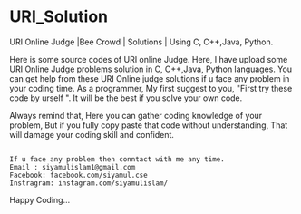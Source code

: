 # URI_Solution
URI Online Judge |Bee Crowd | Solutions | Using C, C++,Java, Python.


Here is some source codes of URI online Judge.
Here, I have upload some URI Online Judge problems solution in C, C++,Java, Python languages.
You can get help from these URI Online judge solutions if u face any problem in your coding time.
As a programmer, My first suggest to you, "First try these code by urself ". It will be the best if you solve your own code.  
 
Always remind that, Here you can gather coding knowledge of your problem, But if you fully copy paste that code without understanding,
That will damage your coding skill and confident.
~~~~~~~~~~~~~~~~~~~~~~~~~~~~~~~~~~~~~~~~~~~~~~~~~~~~~~~~~~~~~~~~~~~~~~~~~~~~~~~~~~~~~~~~~~~~~~~~~~~~~~~~~~~~~~~~~~~~~~~~~~~~~~~  

If u face any problem then conntact with me any time.
Email : siyamulislam1@gmail.com
Facebook: facebook.com/siyamul.cse
Instragram: instagram.com/siyamulislam/
~~~~~~~~~~~~~~~~~~~~~~~~~~~~~~~~~~~~~~~~~~~~~~~~~~~~~~~~~~~~~~~~~~~~~~~~~~~~~~~~~~~~~~~~~~~~~~~~~~~~~~~~~~~~~~~~~~~~~~~~~~~~~~~~
Happy Coding... 
